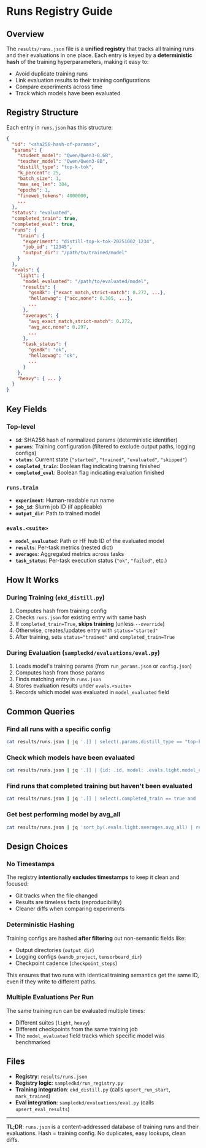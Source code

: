 # Runs Registry Guide

## Overview

The `results/runs.json` file is a **unified registry** that tracks all training runs and their evaluations in one place. Each entry is keyed by a **deterministic hash** of the training hyperparameters, making it easy to:

- Avoid duplicate training runs
- Link evaluation results to their training configurations
- Compare experiments across time
- Track which models have been evaluated

## Registry Structure

Each entry in `runs.json` has this structure:

```json
{
  "id": "<sha256-hash-of-params>",
  "params": {
    "student_model": "Qwen/Qwen3-0.6B",
    "teacher_model": "Qwen/Qwen3-8B",
    "distill_type": "top-k-tok",
    "k_percent": 25,
    "batch_size": 1,
    "max_seq_len": 384,
    "epochs": 1,
    "fineweb_tokens": 4000000,
    ...
  },
  "status": "evaluated",
  "completed_train": true,
  "completed_eval": true,
  "runs": {
    "train": {
      "experiment": "distill-top-k-tok-20251002_1234",
      "job_id": "12345",
      "output_dir": "/path/to/trained/model"
    }
  },
  "evals": {
    "light": {
      "model_evaluated": "/path/to/evaluated/model",
      "results": {
        "gsm8k": {"exact_match,strict-match": 0.272, ...},
        "hellaswag": {"acc,none": 0.305, ...},
        ...
      },
      "averages": {
        "avg_exact_match,strict-match": 0.272,
        "avg_acc,none": 0.297,
        ...
      },
      "task_status": {
        "gsm8k": "ok",
        "hellaswag": "ok",
        ...
      }
    },
    "heavy": { ... }
  }
}
```

## Key Fields

### Top-level
- **`id`**: SHA256 hash of normalized params (deterministic identifier)
- **`params`**: Training configuration (filtered to exclude output paths, logging configs)
- **`status`**: Current state (`"started"`, `"trained"`, `"evaluated"`, `"skipped"`)
- **`completed_train`**: Boolean flag indicating training finished
- **`completed_eval`**: Boolean flag indicating evaluation finished

### `runs.train`
- **`experiment`**: Human-readable run name
- **`job_id`**: Slurm job ID (if applicable)
- **`output_dir`**: Path to trained model

### `evals.<suite>`
- **`model_evaluated`**: Path or HF hub ID of the evaluated model
- **`results`**: Per-task metrics (nested dict)
- **`averages`**: Aggregated metrics across tasks
- **`task_status`**: Per-task execution status (`"ok"`, `"failed"`, etc.)

## How It Works

### During Training (`ekd_distill.py`)
1. Computes hash from training config
2. Checks `runs.json` for existing entry with same hash
3. If `completed_train=True`, **skips training** (unless `--override`)
4. Otherwise, creates/updates entry with `status="started"`
5. After training, sets `status="trained"` and `completed_train=True`

### During Evaluation (`sampledkd/evaluations/eval.py`)
1. Loads model's training params (from `run_params.json` or `config.json`)
2. Computes hash from those params
3. Finds matching entry in `runs.json`
4. Stores evaluation results under `evals.<suite>`
5. Records which model was evaluated in `model_evaluated` field

## Common Queries

### Find all runs with a specific config
```bash
cat results/runs.json | jq '.[] | select(.params.distill_type == "top-k-tok" and .params.k_percent == 25)'
```

### Check which models have been evaluated
```bash
cat results/runs.json | jq '.[] | {id: .id, model: .evals.light.model_evaluated, avg: .evals.light.averages.avg_all}'
```

### Find runs that completed training but haven't been evaluated
```bash
cat results/runs.json | jq '.[] | select(.completed_train == true and .completed_eval == false)'
```

### Get best performing model by avg_all
```bash
cat results/runs.json | jq 'sort_by(.evals.light.averages.avg_all) | reverse | .[0]'
```

## Design Choices

### No Timestamps
The registry **intentionally excludes timestamps** to keep it clean and focused:
- Git tracks when the file changed
- Results are timeless facts (reproducibility)
- Cleaner diffs when comparing experiments

### Deterministic Hashing
Training configs are hashed **after filtering** out non-semantic fields like:
- Output directories (`output_dir`)
- Logging configs (`wandb_project`, `tensorboard_dir`)
- Checkpoint cadence (`checkpoint_steps`)

This ensures that two runs with identical training semantics get the same ID, even if they write to different paths.

### Multiple Evaluations Per Run
The same training run can be evaluated multiple times:
- Different suites (`light`, `heavy`)
- Different checkpoints from the same training job
- The `model_evaluated` field tracks which specific model was benchmarked

## Files

- **Registry**: `results/runs.json`
- **Registry logic**: `sampledkd/run_registry.py`
- **Training integration**: `ekd_distill.py` (calls `upsert_run_start`, `mark_trained`)
- **Eval integration**: `sampledkd/evaluations/eval.py` (calls `upsert_eval_results`)

---

**TL;DR**: `runs.json` is a content-addressed database of training runs and their evaluations. Hash = training config. No duplicates, easy lookups, clean diffs.
